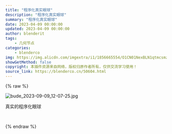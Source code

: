 ```yaml
---
title: "程序化真实眼球"
description: "程序化真实眼球"
summary: "程序化真实眼球"
date: 2023-04-09 00:00:00
updated: 2023-04-09 00:00:00
author: blenderit
tags: 
    - 几何节点
categories:
    - blenderco
img: https://img.alicdn.com/imgextra/i1/1856665554/O1CN01NexBLN1qtmcsmznQW_!!1856665554.jpg
showGetMethod: false
copyright: 本插件资源来自网络，版权归原作者所有，仅供交流学习使用！
source_link: https://blenderco.cn/50604.html
---
```


{% raw %}
<p><img src="https://img.alicdn.com/imgextra/i1/1856665554/O1CN01NexBLN1qtmcsmznQW_!!1856665554.jpg" alt="bude_2023-09-09_12-07-25.jpg"></p><p>真实的程序化眼球</p><p> </p>
<div style="display: none">blenderco</div>
{% endraw %}